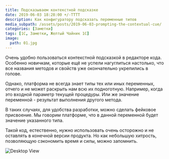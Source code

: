 ```yaml
---
title: Подсказываем контекстной подсказке
date: 2019-06-03 18:28:00 +/-TTTT
description: Как конфигуратору подсказать переменные типов
media_subpath: /assets/posts/2019-06-03-prompting-the-contextual-cue/
categories: [Заметки]
tags: [1С, Заметки, Желтый Чайник 1С]
image:
  path: 01.jpg
---
```


Очень удобно пользоваться контекстной подсказкой в редакторе кода. Особенно новичкам, которые ещё не успели нагуглиться настолько, что все названия методов и свойств уже окончательно укрепились в голове.

Однако, платформа не всегда знает типы тех или иных переменных, отчего и не может раскрыть нам всю их подноготную. Например, когда это входной параметр текущей процедуры. Или же значение переменной - результат выполнения другого метода.

В таких случаях, для удобства разработки, можно сделать фейковое присвоение. Мы говорим платформе, что в данной переменной будет значение указанного типа.

Такой код, естественно, нужно использовать очень осторожно и не оставлять  в конечной версии продукта. Но как небольшую хитрость, позволяющую сэкономить время и силы, можно запомнить.

![Desktop View](/02.jpg)